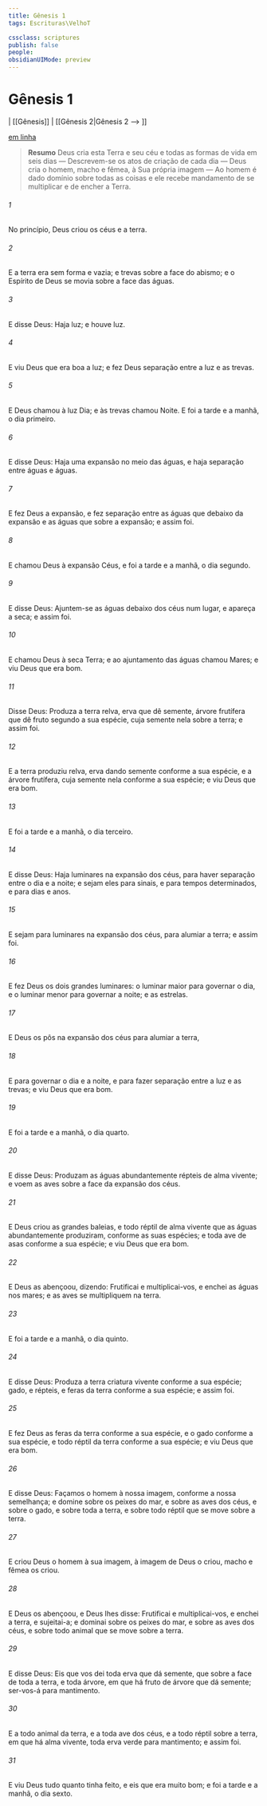 ```yaml
---
title: Gênesis 1
tags: Escrituras\VelhoT

cssclass: scriptures
publish: false
people:
obsidianUIMode: preview
---
```


# Gênesis 1
| [[Gênesis]] | [[Gênesis 2|Gênesis 2 --> ]]

[em linha](https://churchofjesuschrist.org/study/scriptures/ot/gen/1?lang=por)

> __Resumo__
Deus cria esta Terra e seu céu e todas as formas de vida em seis dias — Descrevem-se os atos de criação de cada dia — Deus cria o homem, macho e fêmea, à Sua própria imagem — Ao homem é dado domínio sobre todas as coisas e ele recebe mandamento de se multiplicar e de encher a Terra.

###### 1 
No princípio, Deus criou os céus e a terra.

###### 2 
E a terra era sem forma e vazia; e  trevas sobre a face do abismo; e o Espírito de Deus se movia sobre a face das águas.

###### 3 
E disse Deus: Haja luz; e houve luz.

###### 4 
E viu Deus que era boa a luz; e fez Deus separação entre a luz e as trevas.

###### 5 
E Deus chamou à luz Dia; e às trevas chamou Noite. E foi a tarde e a manhã, o dia primeiro.

###### 6 
E disse Deus: Haja uma expansão no meio das águas, e haja separação entre águas e águas.

###### 7 
E fez Deus a expansão, e fez separação entre as águas que  debaixo da expansão e as águas que  sobre a expansão; e assim foi.

###### 8 
E chamou Deus à expansão Céus, e foi a tarde e a manhã, o dia segundo.

###### 9 
E disse Deus: Ajuntem-se as águas debaixo dos céus num lugar, e apareça a  seca; e assim foi.

###### 10 
E chamou Deus à  seca Terra; e ao ajuntamento das águas chamou Mares; e viu Deus que era bom.

###### 11 
Disse Deus: Produza a terra relva, erva que dê semente, árvore frutífera que dê fruto segundo a sua espécie, cuja semente  nela sobre a terra; e assim foi.

###### 12 
E a terra produziu relva,  erva dando semente conforme a sua espécie, e a árvore frutífera, cuja semente  nela conforme a sua espécie; e viu Deus que era bom.

###### 13 
E foi a tarde e a manhã, o dia terceiro.

###### 14 
E disse Deus: Haja luminares na expansão dos céus, para haver separação entre o dia e a noite; e sejam eles para sinais, e para tempos determinados, e para dias e anos.

###### 15 
E sejam para luminares na expansão dos céus, para alumiar a terra; e assim foi.

###### 16 
E fez Deus os dois grandes luminares: o luminar maior para governar o dia, e o luminar menor para governar a noite; e as estrelas.

###### 17 
E Deus os pôs na expansão dos céus para alumiar a terra,

###### 18 
E para governar o dia e a noite, e para fazer separação entre a luz e as trevas; e viu Deus que era bom.

###### 19 
E foi a tarde e a manhã, o dia quarto.

###### 20 
E disse Deus: Produzam as águas abundantemente répteis de alma vivente; e voem as aves sobre a face da expansão dos céus.

###### 21 
E Deus criou as grandes baleias, e todo réptil de alma vivente que as águas abundantemente produziram, conforme as suas espécies; e toda ave de asas conforme a sua espécie; e viu Deus que era bom.

###### 22 
E Deus as abençoou, dizendo: Frutificai e multiplicai-vos, e enchei as águas nos mares; e as aves se multipliquem na terra.

###### 23 
E foi a tarde e a manhã, o dia quinto.

###### 24 
E disse Deus: Produza a terra criatura vivente conforme a sua espécie; gado, e répteis, e feras da terra conforme a sua espécie; e assim foi.

###### 25 
E fez Deus as feras da terra conforme a sua espécie, e o gado conforme a sua espécie, e todo réptil da terra conforme a sua espécie; e viu Deus que era bom.

###### 26 
E disse Deus: Façamos o homem à nossa imagem, conforme a nossa semelhança; e domine sobre os peixes do mar, e sobre as aves dos céus, e sobre o gado, e sobre toda a terra, e sobre todo réptil que se move sobre a terra.

###### 27 
E criou Deus o homem à sua imagem, à imagem de Deus o criou, macho e fêmea os criou.

###### 28 
E Deus os abençoou, e Deus lhes disse: Frutificai e multiplicai-vos, e enchei a terra, e sujeitai-a; e dominai sobre os peixes do mar, e sobre as aves dos céus, e sobre todo animal que se move sobre a terra.

###### 29 
E disse Deus: Eis que vos dei toda erva que dá semente, que  sobre a face de toda a terra, e toda árvore, em que há fruto de árvore que dá semente; ser-vos-á para mantimento.

###### 30 
E a todo animal da terra, e a toda ave dos céus, e a todo réptil sobre a terra, em que há alma vivente,  toda erva verde para mantimento; e assim foi.

###### 31 
E viu Deus tudo quanto tinha feito, e eis que era muito bom; e foi a tarde e a manhã, o dia sexto.


